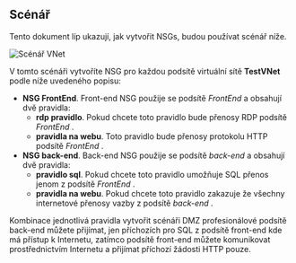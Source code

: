 ## <a name="scenario"></a>Scénář

Tento dokument líp ukazují, jak vytvořit NSGs, budou používat scénář níže.

![Scénář VNet](./media/virtual-networks-create-nsg-scenario-include/figure1.png)

V tomto scénáři vytvoříte NSG pro každou podsítě virtuální sítě **TestVNet** podle níže uvedeného popisu: 

- **NSG FrontEnd**. Front-end NSG použije se podsítě *FrontEnd* a obsahují dvě pravidla:  
    - **rdp pravidlo**. Pokud chcete toto pravidlo bude přenosy RDP podsítě *FrontEnd* .
    - **pravidla na webu**. Toto pravidlo bude přenosy protokolu HTTP podsítě *FrontEnd* .
- **NSG back-end**. Back-end NSG použije se podsítě *back-end* a obsahují dvě pravidla: 
    - **pravidlo sql**. Pokud chcete toto pravidlo umožňuje SQL přenos jenom z podsítě *FrontEnd* .
    - **pravidla na webu**. Pokud chcete toto pravidlo zakazuje že všechny internetové přenosy vazby z podsítě *back-end* .

Kombinace jednotlivá pravidla vytvořit scénáři DMZ profesionálové podsítě back-end můžete přijímat, jen příchozích pro SQL z podsítě front-end kde má přístup k Internetu, zatímco podsítě front-end můžete komunikovat prostřednictvím Internetu a přijímat příchozí žádosti HTTP pouze.
 

